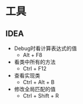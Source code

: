 # 工具

## IDEA

- Debug时看计算表达式的值
  - Alt + F8
- 看类中所有的方法
  - Ctrl + F12
- 查看实现类
  - Ctrl + Alt + B
- 修改全局匹配的值
  - Ctrl + Shift + R